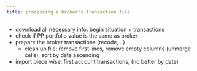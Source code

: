 ```yaml
---
title: processing a broker's transaction file
---
```


- download all necessary info: begin situation + transactions
- check if PP portfolio value is the same as broker
- prepare the broker transactions (recode, ..)
    - clean up file: remove first lines, remove empty columns (unmerge cells), sort by date ascending
- import piece wise: first account transactions, (no better by date)